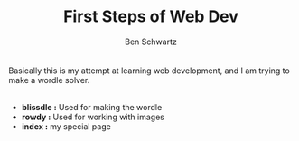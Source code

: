 # <center>First Steps of Web Dev</center>

 <center> Ben Schwartz </center>
 
 <br>
<br> 
Basically this is my attempt at learning web development, and I am trying to make a wordle solver.
<br>
<br>

- **blissdle :** Used for making the wordle
- **rowdy :** Used for working with images
- **index :** my special page

